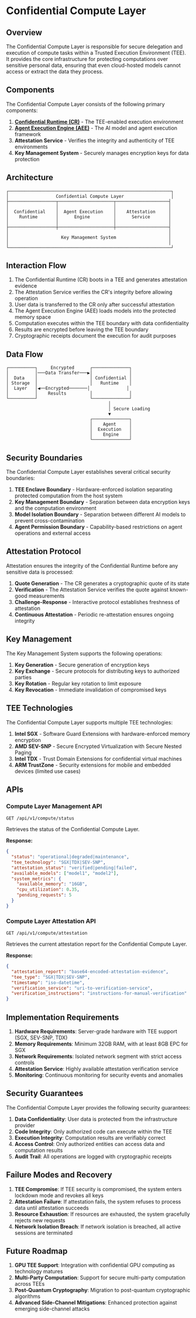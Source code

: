 # Confidential Compute Layer

## Overview

The Confidential Compute Layer is responsible for secure delegation and execution of compute tasks within a Trusted Execution Environment (TEE). It provides the core infrastructure for protecting computations over sensitive personal data, ensuring that even cloud-hosted models cannot access or extract the data they process.

## Components

The Confidential Compute Layer consists of the following primary components:

1. **[Confidential Runtime (CR)](confidential_runtime.md)** - The TEE-enabled execution environment
2. **[Agent Execution Engine (AEE)](agent_execution_engine.md)** - The AI model and agent execution framework
3. **Attestation Service** - Verifies the integrity and authenticity of TEE environments
4. **Key Management System** - Securely manages encryption keys for data protection

## Architecture

```
┌──────────────────────────────────────────────────────────────┐
│                  Confidential Compute Layer                  │
├──────────────────┬─────────────────────┬────────────────────┤
│                  │                     │                    │
│  Confidential    │  Agent Execution    │    Attestation     │
│    Runtime       │      Engine         │      Service       │
│                  │                     │                    │
├──────────────────┼─────────────────────┼────────────────────┤
│                                                             │
│                    Key Management System                    │
│                                                             │
└──────────────────────────────────────────────────────────────┘
```

## Interaction Flow

1. The Confidential Runtime (CR) boots in a TEE and generates attestation evidence
2. The Attestation Service verifies the CR's integrity before allowing operation
3. User data is transferred to the CR only after successful attestation
4. The Agent Execution Engine (AEE) loads models into the protected memory space
5. Computation executes within the TEE boundary with data confidentiality
6. Results are encrypted before leaving the TEE boundary
7. Cryptographic receipts document the execution for audit purposes

## Data Flow

```
┌──────────┐     Encrypted      ┌──────────────┐
│          │───Data Transfer───▶│              │
│  Data    │                    │ Confidential │
│ Storage  │                    │   Runtime    │
│  Layer   │◀──Encrypted───────│              │
│          │    Results         │              │
└──────────┘                    └──────────────┘
                                       │
                                       │ Secure Loading
                                       ▼
                                ┌──────────────┐
                                │    Agent     │
                                │  Execution   │
                                │    Engine    │
                                └──────────────┘
```

## Security Boundaries

The Confidential Compute Layer establishes several critical security boundaries:

1. **TEE Enclave Boundary** - Hardware-enforced isolation separating protected computation from the host system
2. **Key Management Boundary** - Separation between data encryption keys and the computation environment
3. **Model Isolation Boundary** - Separation between different AI models to prevent cross-contamination
4. **Agent Permission Boundary** - Capability-based restrictions on agent operations and external access

## Attestation Protocol

Attestation ensures the integrity of the Confidential Runtime before any sensitive data is processed:

1. **Quote Generation** - The CR generates a cryptographic quote of its state
2. **Verification** - The Attestation Service verifies the quote against known-good measurements
3. **Challenge-Response** - Interactive protocol establishes freshness of attestation
4. **Continuous Attestation** - Periodic re-attestation ensures ongoing integrity

## Key Management

The Key Management System supports the following operations:

1. **Key Generation** - Secure generation of encryption keys
2. **Key Exchange** - Secure protocols for distributing keys to authorized parties
3. **Key Rotation** - Regular key rotation to limit exposure
4. **Key Revocation** - Immediate invalidation of compromised keys

## TEE Technologies

The Confidential Compute Layer supports multiple TEE technologies:

1. **Intel SGX** - Software Guard Extensions with hardware-enforced memory encryption
2. **AMD SEV-SNP** - Secure Encrypted Virtualization with Secure Nested Paging
3. **Intel TDX** - Trust Domain Extensions for confidential virtual machines
4. **ARM TrustZone** - Security extensions for mobile and embedded devices (limited use cases)

## APIs

### Compute Layer Management API

```
GET /api/v1/compute/status
```

Retrieves the status of the Confidential Compute Layer.

**Response:**
```json
{
  "status": "operational|degraded|maintenance",
  "tee_technology": "SGX|TDX|SEV-SNP",
  "attestation_status": "verified|pending|failed",
  "available_models": ["model1", "model2"],
  "system_metrics": {
    "available_memory": "16GB",
    "cpu_utilization": 0.35,
    "pending_requests": 5
  }
}
```

### Compute Layer Attestation API

```
GET /api/v1/compute/attestation
```

Retrieves the current attestation report for the Confidential Compute Layer.

**Response:**
```json
{
  "attestation_report": "base64-encoded-attestation-evidence",
  "tee_type": "SGX|TDX|SEV-SNP",
  "timestamp": "iso-datetime",
  "verification_service": "uri-to-verification-service",
  "verification_instructions": "instructions-for-manual-verification"
}
```

## Implementation Requirements

1. **Hardware Requirements**: Server-grade hardware with TEE support (SGX, SEV-SNP, TDX)
2. **Memory Requirements**: Minimum 32GB RAM, with at least 8GB EPC for SGX
3. **Network Requirements**: Isolated network segment with strict access controls
4. **Attestation Service**: Highly available attestation verification service
5. **Monitoring**: Continuous monitoring for security events and anomalies

## Security Guarantees

The Confidential Compute Layer provides the following security guarantees:

1. **Data Confidentiality**: User data is protected from the infrastructure provider
2. **Code Integrity**: Only authorized code can execute within the TEE
3. **Execution Integrity**: Computation results are verifiably correct
4. **Access Control**: Only authorized entities can access data and computation results
5. **Audit Trail**: All operations are logged with cryptographic receipts

## Failure Modes and Recovery

1. **TEE Compromise**: If TEE security is compromised, the system enters lockdown mode and revokes all keys
2. **Attestation Failure**: If attestation fails, the system refuses to process data until attestation succeeds
3. **Resource Exhaustion**: If resources are exhausted, the system gracefully rejects new requests
4. **Network Isolation Breach**: If network isolation is breached, all active sessions are terminated

## Future Roadmap

1. **GPU TEE Support**: Integration with confidential GPU computing as technology matures
2. **Multi-Party Computation**: Support for secure multi-party computation across TEEs
3. **Post-Quantum Cryptography**: Migration to post-quantum cryptographic algorithms
4. **Advanced Side-Channel Mitigations**: Enhanced protection against emerging side-channel attacks 